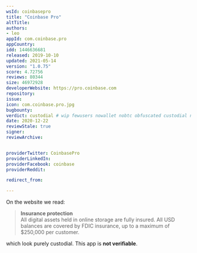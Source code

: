 ```yaml
---
wsId: coinbasepro
title: "Coinbase Pro"
altTitle: 
authors:
- leo
appId: com.coinbase.pro
appCountry: 
idd: 1446636681
released: 2019-10-10
updated: 2021-05-14
version: "1.0.75"
score: 4.72756
reviews: 80344
size: 46972928
developerWebsite: https://pro.coinbase.com
repository: 
issue: 
icon: com.coinbase.pro.jpg
bugbounty: 
verdict: custodial # wip fewusers nowallet nobtc obfuscated custodial nosource nonverifiable reproducible bounty defunct
date: 2020-12-22
reviewStale: true
signer: 
reviewArchive:


providerTwitter: CoinbasePro
providerLinkedIn: 
providerFacebook: coinbase
providerReddit: 

redirect_from:

---
```


On the website we read:

> **Insurance protection**<br>
  All digital assets held in online storage are fully insured. All USD balances
  are covered by FDIC insurance, up to a maximum of $250,000 per customer.

which look purely custodial. This app is **not verifiable**.
